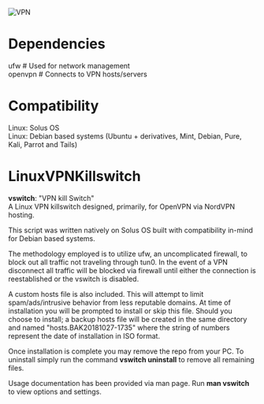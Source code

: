 ![VPN](http://ais.its.psu.edu/files/2015/06/vpn-logo.png)

# Dependencies
ufw # Used for network management  
openvpn # Connects to VPN hosts/servers  

# Compatibility
Linux: Solus OS  
Linux: Debian based systems (Ubuntu + derivatives, Mint, Debian, Pure, Kali, Parrot and Tails)  

# LinuxVPNKillswitch
**vswitch**: "VPN kill Switch"  
A Linux VPN killswitch designed, primarily, for OpenVPN via NordVPN hosting.  

This script was written natively on Solus OS built with compatibility in-mind for Debian based systems.  

The methodology employed is to utilize ufw, an uncomplicated firewall, to block out all traffic not traveling through tun0. In the event of a VPN disconnect all traffic will be blocked via firewall until either the connection is reestablished or the vswitch is disabled.  

A custom hosts file is also included. This will attempt to limit spam/ads/intrusive behavior from less reputable domains. At time of installation you will be prompted to install or skip this file. Should you choose to install; a backup hosts file will be created in the same directory and named "hosts.BAK20181027-1735" where the string of numbers represent the date of installation in ISO format.  

Once installation is complete you may remove the repo from your PC. To uninstall simply run the command **vswitch uninstall** to remove all remaining files.  

Usage documentation has been provided via man page. Run **man vswitch** to view options and settings.  




